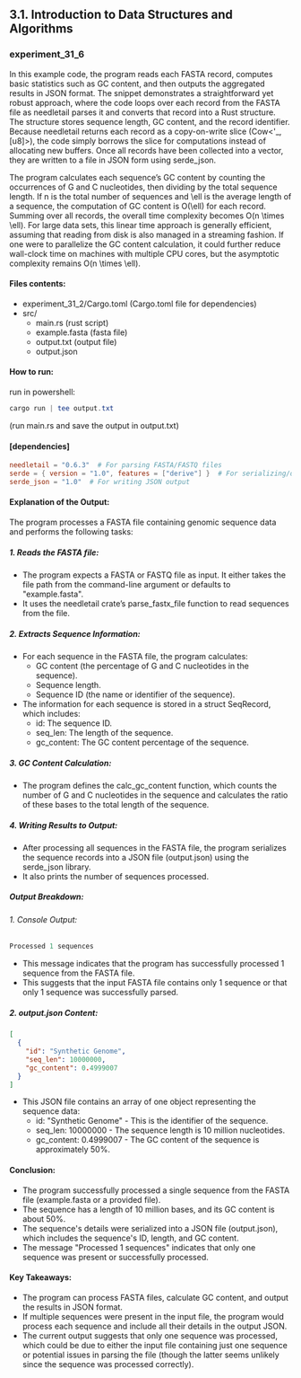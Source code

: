 ## 3.1. Introduction to Data Structures and Algorithms

### experiment_31_6

In this example code, the program reads each FASTA record, computes basic statistics such as GC content, and then outputs the aggregated results in JSON format. The snippet demonstrates a straightforward yet robust approach, where the code loops over each record from the FASTA file as needletail parses it and converts that record into a Rust structure. The structure stores sequence length, GC content, and the record identifier. Because needletail returns each record as a copy-on-write slice (Cow<'_, [u8]>), the code simply borrows the slice for computations instead of allocating new buffers. Once all records have been collected into a vector, they are written to a file in JSON form using serde_json.

The program calculates each sequence’s GC content by counting the occurrences of G and C nucleotides, then dividing by the total sequence length. If n is the total number of sequences and \ell is the average length of a sequence, the computation of GC content is O(\ell) for each record. Summing over all records, the overall time complexity becomes O(n \times \ell). For large data sets, this linear time approach is generally efficient, assuming that reading from disk is also managed in a streaming fashion. If one were to parallelize the GC content calculation, it could further reduce wall-clock time on machines with multiple CPU cores, but the asymptotic complexity remains O(n \times \ell).

#### Files contents:
* experiment_31_2/Cargo.toml (Cargo.toml file for dependencies)
* src/
  * main.rs (rust script)
  * example.fasta (fasta file)
  * output.txt (output file)
  * output.json

#### How to run:

run in powershell:

```powershell
cargo run | tee output.txt
```

(run main.rs and save the output in output.txt)
  
#### [dependencies]

```toml
needletail = "0.6.3"  # For parsing FASTA/FASTQ files
serde = { version = "1.0", features = ["derive"] }  # For serializing/deserializing data
serde_json = "1.0"  # For writing JSON output
```

#### Explanation of the Output:
The program processes a FASTA file containing genomic sequence data and performs the following tasks:

##### 1. Reads the FASTA file:

* The program expects a FASTA or FASTQ file as input. It either takes the file path from the command-line argument or defaults to "example.fasta".
* It uses the needletail crate’s parse_fastx_file function to read sequences from the file.

##### 2. Extracts Sequence Information:

* For each sequence in the FASTA file, the program calculates:
  * GC content (the percentage of G and C nucleotides in the sequence).
  * Sequence length.
  * Sequence ID (the name or identifier of the sequence).
* The information for each sequence is stored in a struct SeqRecord, which includes:
  * id: The sequence ID.
  * seq_len: The length of the sequence.
  * gc_content: The GC content percentage of the sequence.

##### 3. GC Content Calculation:

* The program defines the calc_gc_content function, which counts the number of G and C nucleotides in the sequence and calculates the ratio of these bases to the total length of the sequence.

##### 4. Writing Results to Output:

* After processing all sequences in the FASTA file, the program serializes the sequence records into a JSON file (output.json) using the serde_json library.
* It also prints the number of sequences processed.

##### Output Breakdown:

###### 1. Console Output:

```rust
Processed 1 sequences
```

* This message indicates that the program has successfully processed 1 sequence from the FASTA file.
* This suggests that the input FASTA file contains only 1 sequence or that only 1 sequence was successfully parsed.

##### 2. output.json Content:
```json
[
  {
    "id": "Synthetic Genome",
    "seq_len": 10000000,
    "gc_content": 0.4999007
  }
]
```

* This JSON file contains an array of one object representing the sequence data:
  * id: "Synthetic Genome" - This is the identifier of the sequence.
  * seq_len: 10000000 - The sequence length is 10 million nucleotides.
  * gc_content: 0.4999007 - The GC content of the sequence is approximately 50%.

#### Conclusion:
* The program successfully processed a single sequence from the FASTA file (example.fasta or a provided file).
* The sequence has a length of 10 million bases, and its GC content is about 50%.
* The sequence's details were serialized into a JSON file (output.json), which includes the sequence's ID, length, and GC content.
* The message "Processed 1 sequences" indicates that only one sequence was present or successfully processed.

#### Key Takeaways:
* The program can process FASTA files, calculate GC content, and output the results in JSON format.
* If multiple sequences were present in the input file, the program would process each sequence and include all their details in the output JSON.
* The current output suggests that only one sequence was processed, which could be due to either the input file containing just one sequence or potential issues in parsing the file (though the latter seems unlikely since the sequence was processed correctly).



